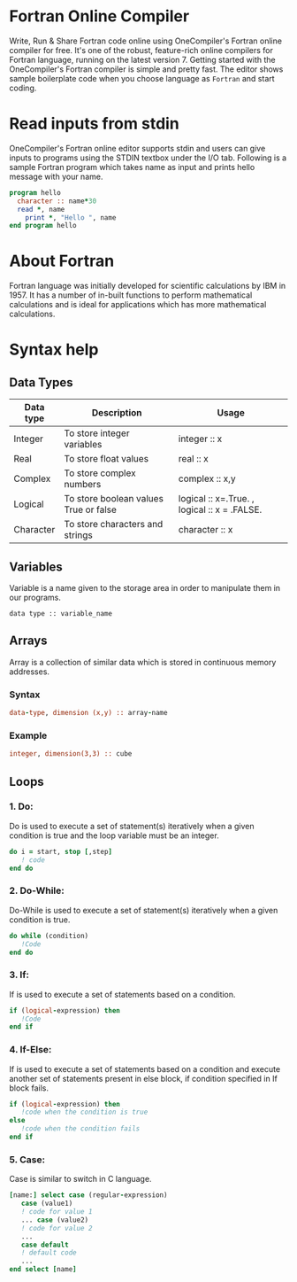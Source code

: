 # Fortran Online Compiler

Write, Run & Share Fortran code online using OneCompiler's Fortran online compiler for free. It's one of the robust, feature-rich online compilers for Fortran language, running on the latest version 7. Getting started with the OneCompiler's Fortran compiler is simple and pretty fast. The editor shows sample boilerplate code when you choose language as `Fortran` and start coding. 

# Read inputs from stdin

OneCompiler's Fortran online editor supports stdin and users can give inputs to programs using the STDIN textbox under the I/O tab. Following is a sample Fortran program which takes name as input and prints hello message with your name.

```fortran
program hello
  character :: name*30
  read *, name
	print *, "Hello ", name
end program hello
```

# About Fortran

Fortran language was initially developed for scientific calculations by IBM in 1957. It has a number of in-built functions to perform mathematical calculations and is ideal for applications which has more mathematical calculations. 

# Syntax help

## Data Types

|Data type|Description|Usage|
|-----|-----|-----|
|Integer|To store integer variables|integer :: x|
|Real|To store float values|real :: x|
|Complex|To store complex numbers|complex :: x,y|
|Logical|To store boolean values True or false|logical :: x=.True. , logical :: x = .FALSE.|
|Character|To store characters and strings|character :: x|

## Variables

Variable is a name given to the storage area in order to manipulate them in our programs.

```
data type :: variable_name
```

## Arrays

Array is a collection of similar data which is stored in continuous memory addresses.

### Syntax

```fortran
data-type, dimension (x,y) :: array-name
```

### Example
```fortran
integer, dimension(3,3) :: cube
```


## Loops

### 1. Do:

Do is used to execute a set of statement(s) iteratively when a given condition is true and the loop variable must be an integer.

```fortran
do i = start, stop [,step]    
   ! code
end do
```

### 2. Do-While:

Do-While is used to execute a set of statement(s) iteratively  when a given condition is true.

```fortran
do while (condition) 
   !Code
end do
```

### 3. If:

If is used to execute a set of statements based on a condition.

```fortran
if (logical-expression) then      
   !Code  
end if
```

### 4. If-Else:

If is used to execute a set of statements based on a condition and execute another set of statements present in else block, if condition specified in If block fails.

```fortran
if (logical-expression) then     
   !code when the condition is true
else
   !code when the condition fails
end if
```

### 5. Case:

Case is similar to switch in C language. 

```fortran
[name:] select case (regular-expression) 
   case (value1)          
   ! code for value 1          
   ... case (value2)           
   ! code for value 2           
   ...       
   case default          
   ! default code          
   ...   
end select [name]
```
